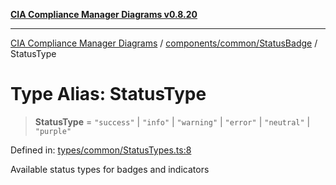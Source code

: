 [**CIA Compliance Manager Diagrams v0.8.20**](../../../../README.md)

***

[CIA Compliance Manager Diagrams](../../../../modules.md) / [components/common/StatusBadge](../README.md) / StatusType

# Type Alias: StatusType

> **StatusType** = `"success"` \| `"info"` \| `"warning"` \| `"error"` \| `"neutral"` \| `"purple"`

Defined in: [types/common/StatusTypes.ts:8](https://github.com/Hack23/cia-compliance-manager/blob/9180e2700dca841f6711d7243c036db4de73db57/src/types/common/StatusTypes.ts#L8)

Available status types for badges and indicators
